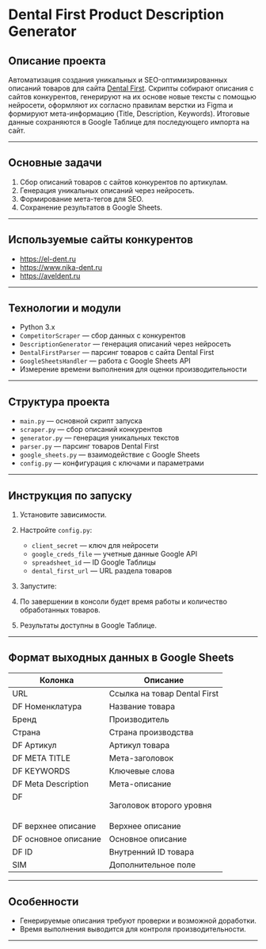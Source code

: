 # Dental First Product Description Generator

## Описание проекта

Автоматизация создания уникальных и SEO-оптимизированных описаний товаров для сайта [Dental First](https://dental-first.ru). Скрипты собирают описания с сайтов конкурентов, генерируют на их основе новые тексты с помощью нейросети, оформляют их согласно правилам верстки из Figma и формируют мета-информацию (Title, Description, Keywords). Итоговые данные сохраняются в Google Таблице для последующего импорта на сайт.

---

## Основные задачи

1. Сбор описаний товаров с сайтов конкурентов по артикулам.
2. Генерация уникальных описаний через нейросеть.
3. Формирование мета-тегов для SEO.
4. Сохранение результатов в Google Sheets.

---

## Используемые сайты конкурентов

- https://el-dent.ru
- https://www.nika-dent.ru
- https://aveldent.ru
  
---

## Технологии и модули

- Python 3.x
- `CompetitorScraper` — сбор данных с конкурентов
- `DescriptionGenerator` — генерация описаний через нейросеть
- `DentalFirstParser` — парсинг товаров с сайта Dental First
- `GoogleSheetsHandler` — работа с Google Sheets API
- Измерение времени выполнения для оценки производительности

---

## Структура проекта

- `main.py` — основной скрипт запуска
- `scraper.py` — сбор описаний конкурентов
- `generator.py` — генерация уникальных текстов
- `parser.py` — парсинг товаров Dental First
- `google_sheets.py` — взаимодействие с Google Sheets
- `config.py` — конфигурация с ключами и параметрами

---

## Инструкция по запуску

1. Установите зависимости.
2. Настройте `config.py`:
   - `client_secret` — ключ для нейросети
   - `google_creds_file` — учетные данные Google API
   - `spreadsheet_id` — ID Google Таблицы
   - `dental_first_url` — URL раздела товаров
3. Запустите:

4. По завершении в консоли будет время работы и количество обработанных товаров.
5. Результаты доступны в Google Таблице.

---

## Формат выходных данных в Google Sheets

| Колонка            | Описание                     |
|--------------------|------------------------------|
| URL                | Ссылка на товар Dental First |
| DF Номенклатура    | Название товара              |
| Бренд              | Производитель                |
| Страна             | Страна производства          |
| DF Артикул         | Артикул товара               |
| DF META TITLE      | Мета-заголовок               |
| DF KEYWORDS        | Ключевые слова               |
| DF Meta Description| Мета-описание                |
| DF <h2>            | Заголовок второго уровня     |
| DF верхнее описание| Верхнее описание             |
| DF основное описание| Основное описание            |
| DF ID              | Внутренний ID товара         |
| SIM                | Дополнительное поле          |

---

## Особенности

- Генерируемые описания требуют проверки и возможной доработки.
- Время выполнения выводится для контроля производительности.

---

